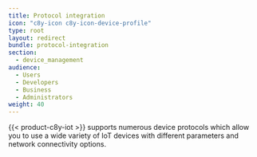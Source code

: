 ```yaml
---
title: Protocol integration
icon: "c8y-icon c8y-icon-device-profile"
type: root
layout: redirect
bundle: protocol-integration
section:
  - device_management
audience:
  - Users
  - Developers
  - Business
  - Administrators
weight: 40
---
```


{{< product-c8y-iot >}} supports numerous device protocols which allow you to use a wide variety of IoT devices with different parameters and network connectivity options.

